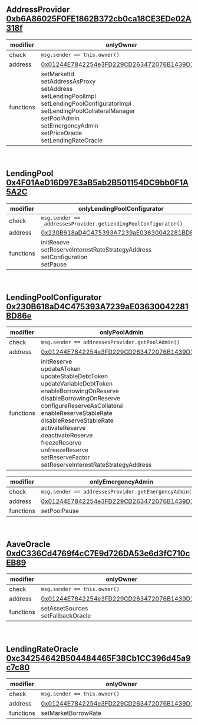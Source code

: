 ## AddressProvider [0xb6A86025F0FE1862B372cb0ca18CE3EDe02A318f](https://snowtrace.io/address/0xb6A86025F0FE1862B372cb0ca18CE3EDe02A318f)

| modifier | onlyOwner | 
| --------- | -------- |
| check | `msg.sender == this.owner()`
| address | [0x01244E7842254e3FD229CD263472076B1439D1Cd](https://snowtrace.io/address/0x01244E7842254e3FD229CD263472076B1439D1Cd)
| functions | setMarketId<br/> setAddressAsProxy<br/> setAddress<br/> setLendingPoolImpl<br/> setLendingPoolConfiguratorImpl<br/> setLendingPoolCollateralManager<br/> setPoolAdmin<br/> setEmergencyAdmin<br/> setPriceOracle<br/> setLendingRateOracle

<br/>

## LendingPool [0x4F01AeD16D97E3aB5ab2B501154DC9bb0F1A5A2C](https://snowtrace.io/address/0x4F01AeD16D97E3aB5ab2B501154DC9bb0F1A5A2C)

| modifier |  onlyLendingPoolConfigurator | 
| --------- | -------- |
| check | `msg.sender == _addressesProvider.getLendingPoolConfigurator()`
| address | [0x230B618aD4C475393A7239aE03630042281BD86e](https://snowtrace.io/address/0x230B618aD4C475393A7239aE03630042281BD86e)
| functions | initReseve<br/> setReserveInterestRateStrategyAddress<br/> setConfiguration<br/> setPause

<br/>

## LendingPoolConfigurator [0x230B618aD4C475393A7239aE03630042281BD86e](https://snowtrace.io/address/0x230B618aD4C475393A7239aE03630042281BD86e)

| modifier | onlyPoolAdmin | 
| --------- | -------- |
| check | `msg.sender == addressesProvider.getPoolAdmin()`
| address | [0x01244E7842254e3FD229CD263472076B1439D1Cd](https://snowtrace.io/address/0x01244E7842254e3FD229CD263472076B1439D1Cd)
| functions | initReserve<br/> updateAToken<br/> updateStableDebtToken<br/> updateVariableDebtToken<br/> enableBorrowingOnReserve<br/> disableBorrowingOnReserve<br/> configureReserveAsCollateral<br/> enableReserveStableRate<br/> disableReserveStableRate<br/> activateReserve<br/> deactivateReserve<br/> freezeReserve<br/> unfreezeReserve<br/> setReserveFactor<br/> setReserveInterestRateStrategyAddress


| modifier | onlyEmergencyAdmin | 
| --------- | -------- |
| check | `msg.sender == addressesProvider.getEmergencyAdmin()`
| address | [0x01244E7842254e3FD229CD263472076B1439D1Cd](https://snowtrace.io/address/0x01244E7842254e3FD229CD263472076B1439D1Cd)
| functions | setPoolPause

<br/>

## AaveOracle [0xdC336Cd4769f4cC7E9d726DA53e6d3fC710cEB89](https://snowtrace.io/address/0xdC336Cd4769f4cC7E9d726DA53e6d3fC710cEB89)

| modifier | onlyOwner | 
| --------- | -------- |
| check | `msg.sender == this.owner()`
| address | [0x01244E7842254e3FD229CD263472076B1439D1Cd](https://snowtrace.io/address/0x01244E7842254e3FD229CD263472076B1439D1Cd)
| functions | setAssetSources<br/> setFallbackOracle

<br/>

## LendingRateOracle [0xc34254642B504484465F38Cb1CC396d45a9c7c80](https://snowtrace.io/address/0xc34254642B504484465F38Cb1CC396d45a9c7c80)

| modifier | onlyOwner | 
| --------- | -------- |
| check | `msg.sender == this.owner()`
| address | [0x01244E7842254e3FD229CD263472076B1439D1Cd](https://snowtrace.io/address/0x01244E7842254e3FD229CD263472076B1439D1Cd)
| functions | setMarketBorrowRate

